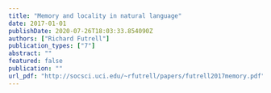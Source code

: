 ```yaml
---
title: "Memory and locality in natural language"
date: 2017-01-01
publishDate: 2020-07-26T18:03:33.854090Z
authors: ["Richard Futrell"]
publication_types: ["7"]
abstract: ""
featured: false
publication: ""
url_pdf: "http://socsci.uci.edu/~rfutrell/papers/futrell2017memory.pdf"
---
```


